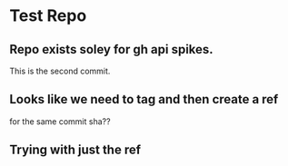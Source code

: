 # Test Repo

## Repo exists soley for gh api spikes.
This is the second commit.

## Looks like we need to tag and then create a ref
for the same commit sha??

## Trying with just the ref
